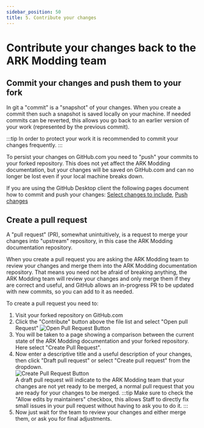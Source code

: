 ```yaml
---
sidebar_position: 50
title: 5. Contribute your changes
---
```


# Contribute your changes back to the ARK Modding team

## Commit your changes and push them to your fork

In git a "commit" is a "snapshot" of your changes. When you create a commit then such a snapshot is saved locally on your machine. 
If needed commits can be reverted, this allows you go back to an earlier version of your work (represented by the previous commit).

:::tip
In order to protect your work it is recommended to commit your changes frequently. 
:::

To persist your changes on GitHub.com you need to "push" your commits to your forked repository. This does not yet affect the ARK Modding documentation, but your changes will be saved on GitHub.com and can no longer be lost even if your local machine breaks down.

If you are using the GitHub Desktop client the following pages document how to commit and push your changes: [Select changes to include](https://docs.github.com/en/desktop/making-changes-in-a-branch/committing-and-reviewing-changes-to-your-project-in-github-desktop#selecting-changes-to-include-in-a-commit), [Push changes](https://docs.github.com/en/desktop/making-changes-in-a-branch/committing-and-reviewing-changes-to-your-project-in-github-desktop#write-a-commit-message-and-push-your-changes)

## Create a pull request

A "pull request" (PR), somewhat unintuitively, is a request to merge your changes into "upstream" repository, in this case the ARK Modding documentation repository.

When you create a pull request you are asking the ARK Modding team to review your changes and merge them into the ARK Modding documentation repository. That means you need not be afraid of breaking anything, the ARK Modding team will review your changes and only merge them if they are correct and useful, and GitHub allows an in-progress PR to be updated with new commits, so you can add to it as needed.

To create a pull request you need to:

1. Visit your forked repository on GitHub.com
2. Click the "Contribute" button above the file list and select "Open pull Request"
    ![Open Pull Request Button](/img/docs/contrib/open_pr.png)
3. You will be taken to a page showing a comparison between the current state of the ARK Modding documentation and your forked repository. Here select "Create Pull Request".
4. Now enter a descriptive title and a useful description of your changes, then click "Draft pull request" or select "Create pull request" from the dropdown.   
    ![Create Pull Request Button](/img/docs/contrib/create_pr.png)    
    A draft pull request will indicate to the ARK Modding team that your changes are not yet ready to be merged, a normal pull request that you are ready for your changes to be merged.
    :::tip
    Make sure to check the "Allow edits by maintainers" checkbox, this allows Staff to directly fix small issues in your pull request without having to ask you to do it.
    :::
5. Now just wait for the team to review your changes and either merge them, or ask you for final adjustments.